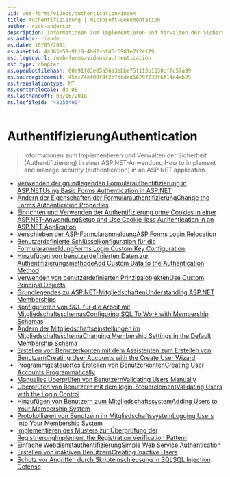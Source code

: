 ```yaml
---
uid: web-forms/videos/authentication/index
title: Authentifizierung | Microsoft-Dokumentation
author: rick-anderson
description: Informationen zum Implementieren und Verwalten der Sicherheit (Authentifizierung) in einer ASP.NET-Anwendung.
ms.author: riande
ms.date: 10/05/2011
ms.assetid: 4a365e58-9b18-4bd2-bfd5-6981e7f2e179
msc.legacyurl: /web-forms/videos/authentication
msc.type: chapter
ms.openlocfilehash: 00a91f03e05a56a3ebbe75f113b1330cffc57a99
ms.sourcegitcommit: 45ac74e400f9f2b7dbded66297730f6f14a4eb25
ms.translationtype: MT
ms.contentlocale: de-DE
ms.lasthandoff: 08/16/2018
ms.locfileid: "48253400"
---
```

<a name="authentication"></a><span data-ttu-id="7c239-103">Authentifizierung</span><span class="sxs-lookup"><span data-stu-id="7c239-103">Authentication</span></span>
====================
> <span data-ttu-id="7c239-104">Informationen zum Implementieren und Verwalten der Sicherheit (Authentifizierung) in einer ASP.NET-Anwendung.</span><span class="sxs-lookup"><span data-stu-id="7c239-104">How to implement and manage security (authentication) in an ASP.NET application.</span></span>


- [<span data-ttu-id="7c239-105">Verwenden der grundlegenden Formularauthentifizierung in ASP.NET</span><span class="sxs-lookup"><span data-stu-id="7c239-105">Using Basic Forms Authentication in ASP.NET</span></span>](using-basic-forms-authentication-in-aspnet.md)
- [<span data-ttu-id="7c239-106">Ändern der Eigenschaften der Formularauthentifizierung</span><span class="sxs-lookup"><span data-stu-id="7c239-106">Change the Forms Authentication Properties</span></span>](how-to-change-the-forms-authentication-properties.md)
- [<span data-ttu-id="7c239-107">Einrichten und Verwenden der Authentifizierung ohne Cookies in einer ASP.NET-Anwendung</span><span class="sxs-lookup"><span data-stu-id="7c239-107">Setup and Use Cookie-less Authentication in an ASP.NET Application</span></span>](how-to-setup-and-use-cookie-less-authentication-in-an-aspnet-application.md)
- [<span data-ttu-id="7c239-108">Verschieben der ASP-Formularanmeldung</span><span class="sxs-lookup"><span data-stu-id="7c239-108">ASP Forms Login Relocation</span></span>](asp-forms-login-relocation.md)
- [<span data-ttu-id="7c239-109">Benutzerdefinierte Schlüsselkonfiguration für die Formularanmeldung</span><span class="sxs-lookup"><span data-stu-id="7c239-109">Forms Login Custom Key Configuration</span></span>](forms-login-custom-key-configuration.md)
- [<span data-ttu-id="7c239-110">Hinzufügen von benutzerdefinierten Daten zur Authentifizierungsmethode</span><span class="sxs-lookup"><span data-stu-id="7c239-110">Add Custom Data to the Authentication Method</span></span>](add-custom-data-to-the-authentication-method.md)
- [<span data-ttu-id="7c239-111">Verwenden von benutzerdefinierten Prinzipalobjekten</span><span class="sxs-lookup"><span data-stu-id="7c239-111">Use Custom Principal Objects</span></span>](use-custom-principal-objects.md)
- [<span data-ttu-id="7c239-112">Grundlegendes zu ASP.NET-Mitgliedschaften</span><span class="sxs-lookup"><span data-stu-id="7c239-112">Understanding ASP.NET Memberships</span></span>](understanding-aspnet-memberships.md)
- [<span data-ttu-id="7c239-113">Konfigurieren von SQL für die Arbeit mit Mitgliedschaftsschemas</span><span class="sxs-lookup"><span data-stu-id="7c239-113">Configuring SQL To Work with Membership Schemas</span></span>](configuring-sql-to-work-with-membership-schemas.md)
- [<span data-ttu-id="7c239-114">Ändern der Mitgliedschaftseinstellungen im Mitgliedschaftsschema</span><span class="sxs-lookup"><span data-stu-id="7c239-114">Changing Membership Settings in the Default Membership Schema</span></span>](changing-membership-settings-in-the-default-membership-schema.md)
- [<span data-ttu-id="7c239-115">Erstellen von Benutzerkonten mit dem Assistenten zum Erstellen von Benutzern</span><span class="sxs-lookup"><span data-stu-id="7c239-115">Creating User Accounts with the Create User Wizard</span></span>](creating-user-accounts-with-the-create-user-wizard.md)
- [<span data-ttu-id="7c239-116">Programmgesteuertes Erstellen von Benutzerkonten</span><span class="sxs-lookup"><span data-stu-id="7c239-116">Creating User Accounts Programmatically</span></span>](creating-user-accounts-programmatically.md)
- [<span data-ttu-id="7c239-117">Manuelles Überprüfen von Benutzern</span><span class="sxs-lookup"><span data-stu-id="7c239-117">Validating Users Manually</span></span>](validating-users-manually.md)
- [<span data-ttu-id="7c239-118">Überprüfen von Benutzern mit dem login-Steuerelement</span><span class="sxs-lookup"><span data-stu-id="7c239-118">Validating Users with the Login Control</span></span>](validating-users-with-the-login-control.md)
- [<span data-ttu-id="7c239-119">Hinzufügen von Benutzern zum Mitgliedschaftssystem</span><span class="sxs-lookup"><span data-stu-id="7c239-119">Adding Users to Your Membership System</span></span>](adding-users-to-your-membership-system.md)
- [<span data-ttu-id="7c239-120">Protokollieren von Benutzern im Mitgliedschaftssystem</span><span class="sxs-lookup"><span data-stu-id="7c239-120">Logging Users Into Your Membership System</span></span>](logging-users-into-your-membership-system.md)
- [<span data-ttu-id="7c239-121">Implementieren des Musters zur Überprüfung der Registrierung</span><span class="sxs-lookup"><span data-stu-id="7c239-121">Implement the Registration Verification Pattern</span></span>](implement-the-registration-verification-pattern.md)
- [<span data-ttu-id="7c239-122">Einfache Webdienstauthentifizierung</span><span class="sxs-lookup"><span data-stu-id="7c239-122">Simple Web Service Authentication</span></span>](simple-web-service-authentication.md)
- [<span data-ttu-id="7c239-123">Erstellen von inaktiven Benutzern</span><span class="sxs-lookup"><span data-stu-id="7c239-123">Creating Inactive Users</span></span>](creating-inactive-users.md)
- [<span data-ttu-id="7c239-124">Schutz vor Angriffen durch Skripteinschleusung in SQL</span><span class="sxs-lookup"><span data-stu-id="7c239-124">SQL Injection Defense</span></span>](sql-injection-defense.md)
